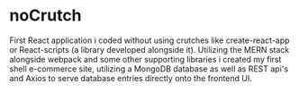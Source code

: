 # noCrutch
First React application i coded without using crutches like create-react-app or React-scripts (a library developed alongside it). 
Utilizing the MERN stack alongside webpack and some other supporting libraries i created my first shell e-commerce site, utilizing
a MongoDB database as well as REST api's and Axios to serve database entries directly onto the frontend UI.
